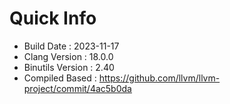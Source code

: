 # Quick Info
* Build Date : 2023-11-17
* Clang Version : 18.0.0
* Binutils Version : 2.40
* Compiled Based : https://github.com/llvm/llvm-project/commit/4ac5b0da
